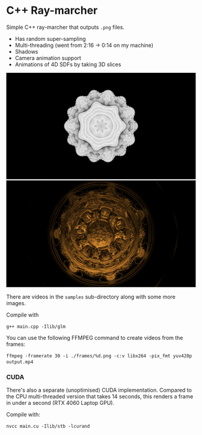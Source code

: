 # C++ Ray-marcher

Simple C++ ray-marcher that outputs `.png` files.
 - Has random super-sampling
 - Multi-threading (went from 2:16 -> 0:14 on my machine)
 - Shadows
 - Camera animation support
 - Animations of 4D SDFs by taking 3D slices 

![samples/1920x1080.png](samples/1920x1080.png)
![samples/1440p-colour.png](samples/1440p-colour.png)

There are videos in the `samples` sub-directory along with some more images.

Compile with
```
g++ main.cpp -Ilib/glm
```

You can use the following FFMPEG command to create videos from the frames:
```
ffmpeg -framerate 30 -i ./frames/%d.png -c:v libx264 -pix_fmt yuv420p output.mp4
```

### CUDA

There's also a separate (unoptimised) CUDA implementation. Compared to the CPU multi-threaded version that takes 14 seconds, this renders a frame in under a second (RTX 4060 Laptop GPU).

Compile with:
```
nvcc main.cu -Ilib/stb -lcurand
```